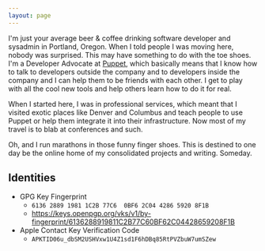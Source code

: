 ```yaml
---
layout: page
---
```


I'm just your average beer & coffee drinking software developer and sysadmin in
Portland, Oregon. When I told people I was moving here, nobody was surprised.
This may have something to do with the toe shoes. I'm a Developer Advocate at
[Puppet](https://puppet.com), which basically means that I know how to talk to
developers outside the company and to developers inside the company and I can
help them to be friends with each other. I get to play with all the cool new
tools and help others learn how to do it for real.

When I started here, I was in professional services, which meant that I visited
exotic places like Denver and Columbus and teach people to use Puppet or help
them integrate it into their infrastructure. Now most of my travel is to blab
at conferences and such.

Oh, and I run marathons in those funny finger shoes. This is destined to one day
be the online home of my consolidated projects and writing. Someday.

## Identities

* GPG Key Fingerprint
    * `6136 2889 1981 1C2B 77C6  0BF6 2C04 4286 5920 8F1B`
    * https://keys.openpgp.org/vks/v1/by-fingerprint/6136288919811C2B77C60BF62C04428659208F1B
* Apple Contact Key Verification Code
    * `APKTID06u_dbSM2USHVxw1U4Z1sd1F6hDBq85RtPVZbuW7umSZew`
